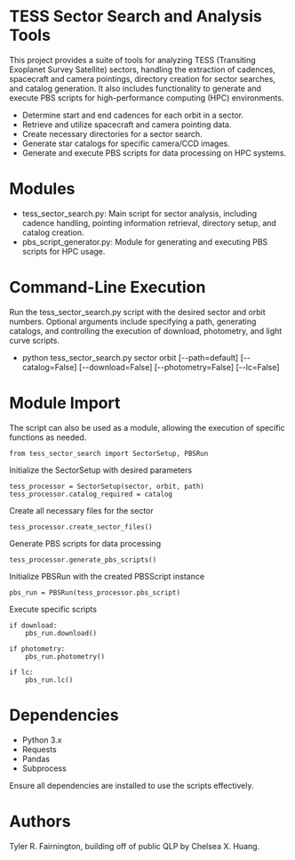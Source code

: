 # TESS Sector Search and Analysis Tools

This project provides a suite of tools for analyzing TESS (Transiting Exoplanet Survey Satellite) sectors, handling the extraction of cadences, spacecraft and camera pointings, directory creation for sector searches, and catalog generation. It also includes functionality to generate and execute PBS scripts for high-performance computing (HPC) environments.

- Determine start and end cadences for each orbit in a sector.
- Retrieve and utilize spacecraft and camera pointing data.
- Create necessary directories for a sector search.
- Generate star catalogs for specific camera/CCD images.
- Generate and execute PBS scripts for data processing on HPC systems.

# Modules

- tess_sector_search.py: Main script for sector analysis, including cadence handling, pointing information retrieval, directory setup, and catalog creation.
- pbs_script_generator.py: Module for generating and executing PBS scripts for HPC usage.

# Command-Line Execution

Run the tess_sector_search.py script with the desired sector and orbit numbers. Optional arguments include specifying a path, generating catalogs, and controlling the execution of download, photometry, and light curve scripts.

- python tess_sector_search.py sector orbit [--path=default] [--catalog=False] [--download=False] [--photometry=False] [--lc=False]

# Module Import
The script can also be used as a module, allowing the execution of specific functions as needed.

    from tess_sector_search import SectorSetup, PBSRun

Initialize the SectorSetup with desired parameters

    tess_processor = SectorSetup(sector, orbit, path)
    tess_processor.catalog_required = catalog

Create all necessary files for the sector

    tess_processor.create_sector_files()

Generate PBS scripts for data processing

    tess_processor.generate_pbs_scripts()

Initialize PBSRun with the created PBSScript instance

    pbs_run = PBSRun(tess_processor.pbs_script)

Execute specific scripts

    if download:
        pbs_run.download()

    if photometry:
        pbs_run.photometry()

    if lc:
        pbs_run.lc()
        
# Dependencies

- Python 3.x
- Requests
- Pandas
- Subprocess

Ensure all dependencies are installed to use the scripts effectively.

# Authors

Tyler R. Fairnington, building off of public QLP by Chelsea X. Huang. 
